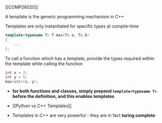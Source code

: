 [[COMP26020]]

A template is the generic programming mechanism in C++

Templates are only instantiated for specific types at compile-time

```C++
template<typename T> T max(T& a, T& b)
{
	...
};
```

To call a function which has a template, provide the types required within the template while calling the function

```C++
int x = 3;
int y = 5;
max<int>(x, y);
```

- **for both functions and classes, simply prepend `template<typename T>` before the definition, and this enables templates**
- [[Python vs C++ Templates]]

- Templates in C++ are very powerful - they are in fact **turing complete**